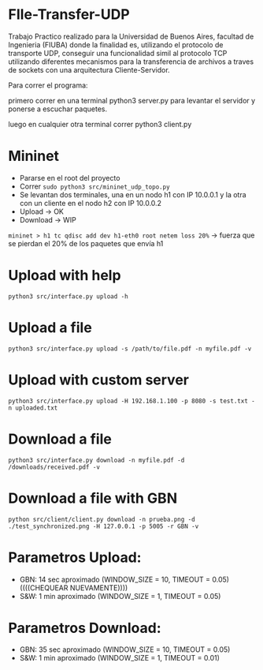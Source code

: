 # FIle-Transfer-UDP

Trabajo Practico realizado para la Universidad de Buenos Aires, facultad de Ingenieria (FIUBA) donde la finalidad es, utilizando el protocolo de transporte UDP, conseguir una funcionalidad simil al protocolo TCP utilizando diferentes mecanismos para la transferencia de archivos a traves de sockets con una arquitectura Cliente-Servidor.



Para correr el programa:

primero correr en una terminal python3 server.py para levantar el servidor y ponerse a escuchar paquetes.

luego en cualquier otra terminal correr python3 client.py 

# Mininet

- Pararse en el root del proyecto
- Correr `sudo python3 src/mininet_udp_topo.py`
- Se levantan dos terminales, una en un nodo h1 con IP 10.0.0.1 y la otra con un cliente en el nodo h2 con IP 10.0.0.2
- Upload -> OK
- Download -> WIP

```mininet > h1 tc qdisc add dev h1-eth0 root netem loss 20%``` -> fuerza que se pierdan el 20% de los paquetes que envía h1

# Upload with help
`python3 src/interface.py upload -h`

# Upload a file
`python3 src/interface.py upload -s /path/to/file.pdf -n myfile.pdf -v`

# Upload with custom server
`python3 src/interface.py upload -H 192.168.1.100 -p 8080 -s test.txt -n uploaded.txt`

# Download a file  
`python3 src/interface.py download -n myfile.pdf -d /downloads/received.pdf -v`

# Download a file with GBN

`python src/client/client.py download -n prueba.png -d ./test_synchronized.png -H 127.0.0.1 -p 5005 -r GBN -v`


# Parametros Upload:
 - GBN: 14 sec aproximado (WINDOW_SIZE = 10, TIMEOUT = 0.05) ((((CHEQUEAR NUEVAMENTE))))
 - S&W: 1 min aproximado (WINDOW_SIZE = 1, TIMEOUT = 0.05)

# Parametros Download:
 - GBN: 35 sec aproximado (WINDOW_SIZE = 10, TIMEOUT = 0.05)
 - S&W: 1  min aproximado (WINDOW_SIZE = 1, TIMEOUT = 0.01)